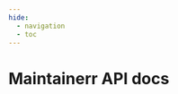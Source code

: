 ```yaml
---
hide:
  - navigation
  - toc
---
```

# Maintainerr API docs

<swagger-ui supportedSubmitMethods="[]" src="./openapi-spec/sample.yaml"/>